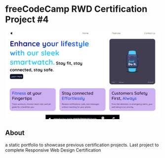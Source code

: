 # freeCodeCamp RWD Certification Project #4

![Example Image](./assets/images/live-view.png)

## About

a static portfolio to showcase previous certification projects. Last project to complete Responsive Web Design Certification